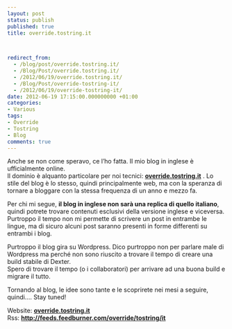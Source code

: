 ```yaml
---
layout: post
status: publish
published: true
title: override.tostring.it


  
redirect_from: 
  - /blog/post/override.tostring.it/
  - /Blog/Post/override.tostring.it/
  - /2012/06/19/override.tostring.it/
  - /Blog/Post/override-tostring-it/
  - /2012/06/19/override-tostring-it/
date: 2012-06-19 17:15:00.000000000 +01:00
categories:
- Various
tags:
- Override
- Tostring
- Blog
comments: true
---
```

<p>Anche se non come speravo, ce l’ho fatta. Il mio blog in inglese è ufficialmente online.    <br />Il dominio è alquanto particolare per noi tecnici: <a title="English Blog" href="http://override.tostring.it/" target="_blank"><strong>override.tostring.it</strong></a> . Lo stile del blog è lo stesso, quindi principalmente web, ma con la speranza di tornare a bloggare con la stessa frequenza di un anno e mezzo fa.</p>  <p>Per chi mi segue, <strong>il blog in inglese non sarà una replica di quello italiano</strong>, quindi potrete trovare contenuti esclusivi della versione inglese e viceversa.    <br />Purtroppo il tempo non mi permette di scrivere un post in entrambe le lingue, ma di sicuro alcuni post saranno presenti in forme differenti su entrambi i blog.</p>  <p>Purtroppo il blog gira su Wordpress. Dico purtroppo non per parlare male di Wordpress ma perché non sono riuscito a trovare il tempo di creare una build stabile di Dexter.   <br />Spero di trovare il tempo (o i collaboratori) per arrivare ad una buona build e migrare il tutto.</p>  <p>Tornando al blog, le idee sono tante e le scoprirete nei mesi a seguire, quindi…. Stay tuned!</p>  <p>Website: <a title="English Blog" href="http://override.tostring.it/" target="_blank"><strong>override.tostring.it</strong></a>    <br />Rss: <a href="http://feeds.feedburner.com/override/tostring/it"><strong>http://feeds.feedburner.com/override/tostring/it</strong></a></p>
